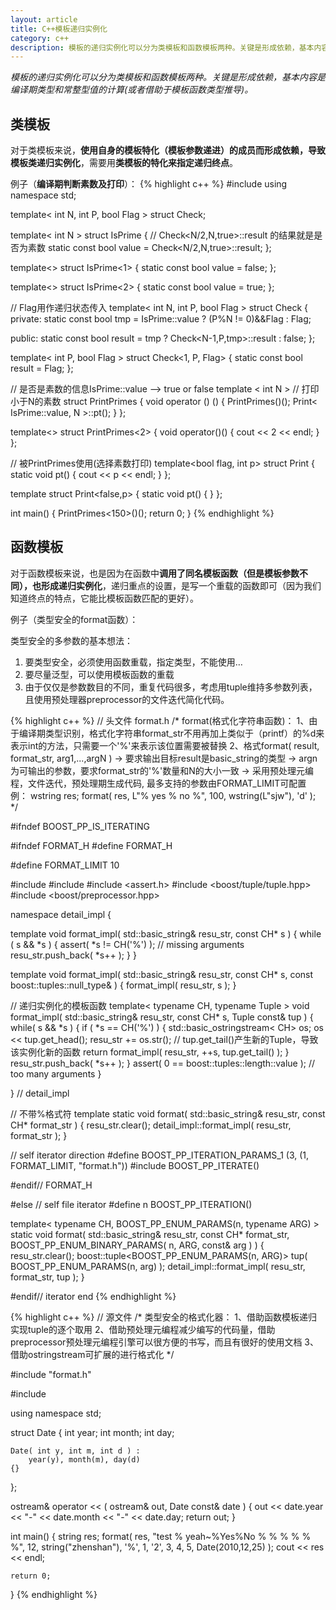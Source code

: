```yaml
---
layout: article
title: C++模板递归实例化
category: c++
description: 模板的递归实例化可以分为类模板和函数模板两种。关键是形成依赖，基本内容是编译期类型和常整型值的计算(或者借助于模板函数类型推导)。
---
```

*模板的递归实例化可以分为类模板和函数模板两种。关键是形成依赖，基本内容是编译期类型和常整型值的计算(或者借助于模板函数类型推导)。*
 
## 类模板
对于类模板来说，**使用自身的模板特化（模板参数递进）的成员而形成依赖，导致模板类递归实例化**，需要用**类模板的特化来指定递归终点**。
 
例子（**编译期判断素数及打印**）：
{% highlight c++ %}
#include <iostream>
using namespace std;
 
template< int N, int P, bool Flag >
struct Check;
 
template< int N >
struct IsPrime
{
    // Check<N/2,N,true>::result 的结果就是是否为素数
    static const bool value = Check<N/2,N,true>::result;
};
 
template<>
struct IsPrime<1>
{
    static const bool value = false;
};
 
template<>
struct IsPrime<2>
{
    static const bool value = true;
};
 
// Flag用作递归状态传入
template< int N, int P, bool Flag >
struct Check
{
private:
    static const bool tmp = 
        IsPrime<N>::value ? (P%N != 0)&&Flag : Flag;
 
public:
    static const bool result = tmp ? Check<N-1,P,tmp>::result : false;
};
 
template< int P, bool Flag >
struct Check<1, P, Flag>
{
    static const bool result = Flag;
};
 
// 是否是素数的信息IsPrime<N>::value --> true or false
template < int N > // 打印小于N的素数
struct PrintPrimes
{
    void operator () ()
    {
       PrintPrimes<N-1>()();
       Print< IsPrime<N>::value, N >::pt();
    }
};
 
template<>
struct PrintPrimes<2>
{
    void operator()()
    {
       cout << 2 << endl;
    }
};
 
// 被PrintPrimes使用(选择素数打印)
template<bool flag, int p>
struct Print
{
    static void pt()
    {
       cout << p << endl;
    }
};
 
template<int p>
struct Print<false,p>
{
    static void pt() { }
};
 
 
int main()
{
    PrintPrimes<150>()();
    return 0;
}
{% endhighlight %}
 
## 函数模板
对于函数模板来说，也是因为在函数中**调用了同名模板函数（但是模板参数不同），也形成递归实例化**，递归重点的设置，是写一个重载的函数即可（因为我们知道终点的特点，它能比模板函数匹配的更好）。

例子（类型安全的format函数）：  

类型安全的多参数的基本想法：
1.	要类型安全，必须使用函数重载，指定类型，不能使用…
2.	要尽量泛型，可以使用模板函数的重载
3.	由于仅仅是参数数目的不同，重复代码很多，考虑用tuple维持多参数列表，且使用预处理器preprocessor的文件迭代简化代码。

{% highlight c++ %}
// 头文件 format.h
/*
format(格式化字符串函数)：
1、由于编译期类型识别，格式化字符串format_str不用再加上类似于（printf）的%d来表示int的方法，只需要一个'%'来表示该位置需要被替换
2、格式format( result, format_str, arg1,...,argN )
	-> 要求输出目标result是basic_string<T>的类型
	-> argn为可输出的参数，要求format_str的'%'数量和N的大小一致
	-> 采用预处理元编程，文件迭代，预处理期生成代码, 最多支持的参数由FORMAT_LIMIT可配置
例：
wstring res;
format( res, L"% yes % no %", 100, wstring(L"sjw"), 'd' );
*/

#ifndef BOOST_PP_IS_ITERATING

#ifndef FORMAT_H
#define FORMAT_H

#define FORMAT_LIMIT 10

#include <sstream>
#include <string>
#include <assert.h>
#include <boost/tuple/tuple.hpp>
#include <boost/preprocessor.hpp>

namespace detail_impl {

template<typename CH>
void format_impl( std::basic_string<CH>& resu_str, const CH* s )
{
	while ( s && *s )
	{
		assert( *s != CH('%') ); // missing arguments
		resu_str.push_back( *s++ );
	}
}

template<typename CH>
void format_impl( std::basic_string<CH>& resu_str, const CH* s, const boost::tuples::null_type& ) 
{
	format_impl( resu_str, s );
}

// 递归实例化的模板函数
template< typename CH, typename Tuple >
void format_impl( std::basic_string<CH>& resu_str, const CH* s, Tuple const& tup )
{
	while( s && *s )
	{
		if ( *s == CH('%') )
		{
			std::basic_ostringstream< CH> os;
			os << tup.get_head();
			resu_str += os.str();
			// tup.get_tail()产生新的Tuple，导致该实例化新的函数
			return format_impl( resu_str, ++s, tup.get_tail() ); 
		}
		resu_str.push_back( *s++ );
	}
	assert( 0 == boost::tuples::length<Tuple>::value ); // too many arguments
}

} // detail_impl

// 不带%格式符
template<typename CH>
static void format( std::basic_string<CH>& resu_str, const CH* format_str )
{
	resu_str.clear();
	detail_impl::format_impl( resu_str, format_str );
}

// self iterator direction
#define BOOST_PP_ITERATION_PARAMS_1 (3, (1, FORMAT_LIMIT, "format.h"))
#include BOOST_PP_ITERATE()

#endif// FORMAT_H


#else // self file iterator
#define n BOOST_PP_ITERATION()

template< typename CH, BOOST_PP_ENUM_PARAMS(n, typename ARG) >
static void format( std::basic_string<CH>& resu_str, const CH* format_str, 
				    BOOST_PP_ENUM_BINARY_PARAMS( n, ARG, const& arg ) )
{
	resu_str.clear();
	boost::tuple<BOOST_PP_ENUM_PARAMS(n, ARG)> tup( BOOST_PP_ENUM_PARAMS(n, arg) );
	detail_impl::format_impl( resu_str, format_str, tup );
}

#endif// iterator end
{% endhighlight %}

{% highlight c++ %}
// 源文件
/*
类型安全的格式化器：
1、借助函数模板递归实现tuple的逐个取用
2、借助预处理元编程减少编写的代码量，借助preprocessor预处理元编程引擎可以很方便的书写，而且有很好的使用文档
3、借助ostringstream可扩展的进行格式化
*/

#include "format.h"

#include <iostream>

using namespace std;

struct Date
{
	int year;
	int month;
	int day;

	Date( int y, int m, int d ) :
		year(y), month(m), day(d)
	{}
};

ostream& operator << ( ostream& out, Date const& date )
{
	out << date.year << "-" << date.month << "-" << date.day;
	return out;
}

int main()
{
	string res;
	format( res, "test % yeah~%Yes%No % % % % % %", 12, string("zhenshan"), '%', 1, '2', 3, 4, 5, Date(2010,12,25) );
	cout << res << endl;

	return 0;
}
{% endhighlight %}

